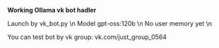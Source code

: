 **Working Ollama vk bot hadler**

Launch by vk_bot.py \n
Model gpt-oss:120b \n
No user memory yet \n

You can test bot by vk group: vk.com/just_group_0564
